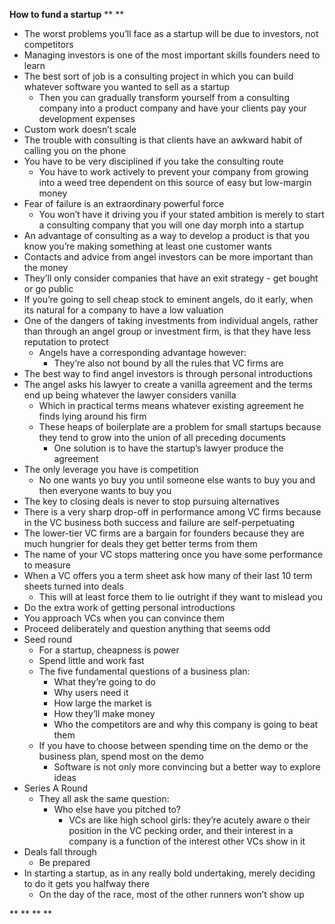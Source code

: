 **How to fund a startup**
**
**
- The worst problems you’ll face as a startup will be due to investors, not competitors
- Managing investors is one of the most important skills founders need to learn
- The best sort of job is a consulting project in which you can build whatever software you wanted to sell as a startup
	- Then you can gradually transform yourself from a consulting company into a product company and have your clients pay your development expenses
- Custom work doesn’t scale
- The trouble with consulting is that clients have an awkward habit of calling you on the phone
- You have to be very disciplined if you take the consulting route
	- You have to work actively to prevent your company from growing into a weed tree dependent on this source of easy but low-margin money
- Fear of failure is an extraordinary powerful force
	- You won’t have it driving you if your stated ambition is merely to start a consulting company that you will one day morph into a startup
- An advantage of consulting as a way to develop a product is that you know you’re making something at least one customer wants
- Contacts and advice from angel investors can be more important than the money 
- They’ll only consider companies that have an exit strategy - get bought or go public
- If you’re going to sell cheap stock to eminent angels, do it early, when its natural for a company to have a low valuation
- One of the dangers of taking investments from individual angels, rather than through an angel group or investment firm, is that they have less reputation to protect
	- Angels have a corresponding advantage however:
		- They’re also not bound by all the rules that VC firms are
- The best way to find angel investors is through personal introductions
- The angel asks his lawyer to create a vanilla agreement and the terms end up being whatever the lawyer considers vanilla
	- Which in practical terms means whatever existing agreement he finds lying around his firm
	- These heaps of boilerplate are a problem for small startups because they tend to grow into the union of all preceding documents
		- One solution is to have the startup’s lawyer produce the agreement
- The only leverage you have is competition
	- No one wants yo buy you until someone else wants to buy you and then everyone wants to buy you
- The key to closing deals is never to stop pursuing alternatives
- There is a very sharp drop-off in performance among VC firms because in the VC business both success and failure are self-perpetuating
- The lower-tier VC firms are a bargain for founders because they are much hungrier for deals they get better terms from them
- The name of your VC stops mattering once you have some performance to measure
- When a VC offers you a term sheet ask how many of their last 10 term sheets turned into deals
	- This will at least force them to lie outright if they want to mislead you
- Do the extra work of getting personal introductions
- You approach VCs when you can convince them
- Proceed deliberately and question anything that seems odd
- Seed round
	- For a startup, cheapness is power
	- Spend little and work fast
	- The five fundamental questions of a business plan:
		- What they’re going to do
		- Why users need it
		- How large the market is
		- How they’ll make money
		- Who the competitors are and why this company is going to beat them
	- If you have to choose between spending  time on the demo or the business plan, spend most on the demo
		- Software is not only more convincing but a better way to explore ideas
- Series A Round
	- They all ask the same question:
		- Who else have you pitched to?
			- VCs are like high school girls: they’re acutely aware o their position in the VC pecking order, and their interest in a company is a function of the interest other VCs show in it
- Deals fall through
	- Be prepared
- In starting a startup, as in any really bold undertaking, merely deciding to do it gets you halfway there
	- On the day of the race, most of the other runners won’t show up

**
**
**
**

